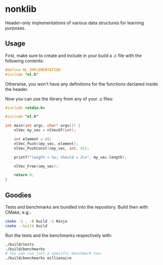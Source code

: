 # nonklib

Header-only implementations of various data structures for learning purposes.

## Usage

First, make sure to create and include in your build a .c file with the following contents:

```c
#define NL_IMPLEMENTATION
#include "nl.h"
```

Otherwise, you won't have any definitions for the functions declared inside the header.

Now you can use the library from any of your .c files:

```c
#include <stdio.h>

#include "nl.h"

int main(int argc, char* argv[]) {
    nlVec my_vec = nlVecOf(int);

    int element = 69;
    nlVec_Push(&my_vec, element);
    nlVec_PushConst(&my_vec, int, 42);

    printf("length = %u; should = 2\n", my_vec.length);

    nlVec_Free(&my_vec);

    return 0;
}
```

## Goodies

Tests and benchmarks are bundled into the repository. Build then with CMake, e.g.:

```bash
cmake -S . -B build -G Ninja
cmake --build build
```

Run the tests and the benchmarks respectively with:

```bash
./build/tests
./build/benchmarks
# You can run just a specific benchmark too:
./build/benchmarks millionaire
```
